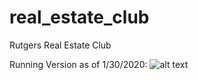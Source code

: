 # real_estate_club
Rutgers Real Estate Club

Running Version as of 1/30/2020:
![alt text](https://github.com/RutgersBlueprint/real_estate_club/blob/master/demos/version1-1.30.2020.gif)
